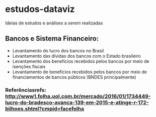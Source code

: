 # estudos-dataviz
Ideias de estudos e análises a serem realizadas

## Bancos e Sistema Financeiro:
* Levantamento do lucro dos bancos no Brasil
* Levantamento das dívidas dos bancos com o Estado brasileiro
* Levantamento dos benefícios recebidos pelos bancos por meio de isenções fiscais
* Levantamento de benefícios recebidos pelos bancos por meio de financiamentos de bancos públicos (BNDES principalmente)
### Referênciasrefs: http://www1.folha.uol.com.br/mercado/2016/01/1734449-lucro-do-bradesco-avanca-139-em-2015-e-atinge-r-172-bilhoes.shtml?cmpid=facefolha
